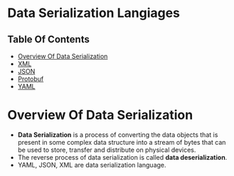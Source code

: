 # Data Serialization Langiages

## Table Of Contents
- [Overview Of Data Serialization](#Overview-Of-Data-Serialization)
- [XML](https://github.com/nyangweso-rodgers/Computer_Science_Concepts/tree/master/Data_Serialization_Languages/XML)
- [JSON](https://github.com/nyangweso-rodgers/Computer_Science_Concepts/tree/master/Data_Serialization_Languages/JSON)
- [Protobuf](https://github.com/nyangweso-rodgers/Computer_Science_Concepts/tree/master/Data_Serialization_Languages/Protobuf)
- [YAML](https://github.com/nyangweso-rodgers/Computer_Science_Concepts/tree/master/Data_Serialization_Languages/XML)


# Overview Of Data Serialization
* __Data Serialization__ is a process of converting the data objects that is present in some complex data structure into a stream of bytes that can be used to store, transfer and distribute on physical devices.
* The reverse process of data serialization is called __data deserialization__.
* YAML, JSON, XML are data serialization language.